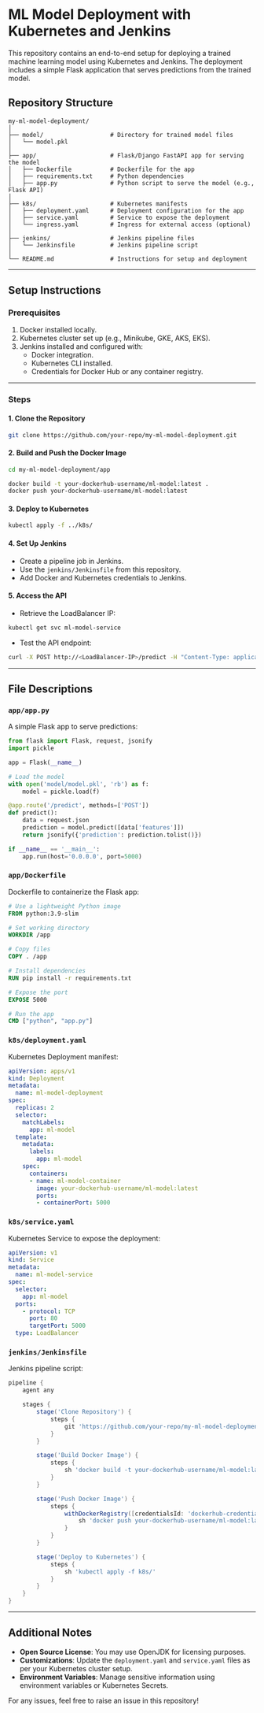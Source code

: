 # ML Model Deployment with Kubernetes and Jenkins

This repository contains an end-to-end setup for deploying a trained machine learning model using Kubernetes and Jenkins. The deployment includes a simple Flask application that serves predictions from the trained model.

## Repository Structure
```
my-ml-model-deployment/
│
├── model/                   # Directory for trained model files
│   └── model.pkl
│
├── app/                     # Flask/Django FastAPI app for serving the model
│   ├── Dockerfile           # Dockerfile for the app
│   ├── requirements.txt     # Python dependencies
│   ├── app.py               # Python script to serve the model (e.g., Flask API)
│
├── k8s/                     # Kubernetes manifests
│   ├── deployment.yaml      # Deployment configuration for the app
│   ├── service.yaml         # Service to expose the deployment
│   └── ingress.yaml         # Ingress for external access (optional)
│
├── jenkins/                 # Jenkins pipeline files
│   └── Jenkinsfile          # Jenkins pipeline script
│
└── README.md                # Instructions for setup and deployment
```

---

## Setup Instructions

### Prerequisites

1. Docker installed locally.
2. Kubernetes cluster set up (e.g., Minikube, GKE, AKS, EKS).
3. Jenkins installed and configured with:
   - Docker integration.
   - Kubernetes CLI installed.
   - Credentials for Docker Hub or any container registry.

---

### Steps

#### 1. Clone the Repository
```bash
git clone https://github.com/your-repo/my-ml-model-deployment.git
```

#### 2. Build and Push the Docker Image
```bash
cd my-ml-model-deployment/app

docker build -t your-dockerhub-username/ml-model:latest .
docker push your-dockerhub-username/ml-model:latest
```

#### 3. Deploy to Kubernetes
```bash
kubectl apply -f ../k8s/
```

#### 4. Set Up Jenkins

- Create a pipeline job in Jenkins.
- Use the `jenkins/Jenkinsfile` from this repository.
- Add Docker and Kubernetes credentials to Jenkins.

#### 5. Access the API

- Retrieve the LoadBalancer IP:
```bash
kubectl get svc ml-model-service
```

- Test the API endpoint:
```bash
curl -X POST http://<LoadBalancer-IP>/predict -H "Content-Type: application/json" -d '{"features": [1, 2, 3]}'
```

---

## File Descriptions

### `app/app.py`
A simple Flask app to serve predictions:
```python
from flask import Flask, request, jsonify
import pickle

app = Flask(__name__)

# Load the model
with open('model/model.pkl', 'rb') as f:
    model = pickle.load(f)

@app.route('/predict', methods=['POST'])
def predict():
    data = request.json
    prediction = model.predict([data['features']])
    return jsonify({'prediction': prediction.tolist()})

if __name__ == '__main__':
    app.run(host='0.0.0.0', port=5000)
```

### `app/Dockerfile`
Dockerfile to containerize the Flask app:
```Dockerfile
# Use a lightweight Python image
FROM python:3.9-slim

# Set working directory
WORKDIR /app

# Copy files
COPY . /app

# Install dependencies
RUN pip install -r requirements.txt

# Expose the port
EXPOSE 5000

# Run the app
CMD ["python", "app.py"]
```

### `k8s/deployment.yaml`
Kubernetes Deployment manifest:
```yaml
apiVersion: apps/v1
kind: Deployment
metadata:
  name: ml-model-deployment
spec:
  replicas: 2
  selector:
    matchLabels:
      app: ml-model
  template:
    metadata:
      labels:
        app: ml-model
    spec:
      containers:
      - name: ml-model-container
        image: your-dockerhub-username/ml-model:latest
        ports:
        - containerPort: 5000
```

### `k8s/service.yaml`
Kubernetes Service to expose the deployment:
```yaml
apiVersion: v1
kind: Service
metadata:
  name: ml-model-service
spec:
  selector:
    app: ml-model
  ports:
    - protocol: TCP
      port: 80
      targetPort: 5000
  type: LoadBalancer
```

### `jenkins/Jenkinsfile`
Jenkins pipeline script:
```groovy
pipeline {
    agent any

    stages {
        stage('Clone Repository') {
            steps {
                git 'https://github.com/your-repo/my-ml-model-deployment.git'
            }
        }

        stage('Build Docker Image') {
            steps {
                sh 'docker build -t your-dockerhub-username/ml-model:latest app/'
            }
        }

        stage('Push Docker Image') {
            steps {
                withDockerRegistry([credentialsId: 'dockerhub-credentials', url: '']) {
                    sh 'docker push your-dockerhub-username/ml-model:latest'
                }
            }
        }

        stage('Deploy to Kubernetes') {
            steps {
                sh 'kubectl apply -f k8s/'
            }
        }
    }
}
```

---

## Additional Notes

- **Open Source License**: You may use OpenJDK for licensing purposes.
- **Customizations**: Update the `deployment.yaml` and `service.yaml` files as per your Kubernetes cluster setup.
- **Environment Variables**: Manage sensitive information using environment variables or Kubernetes Secrets.

For any issues, feel free to raise an issue in this repository!

